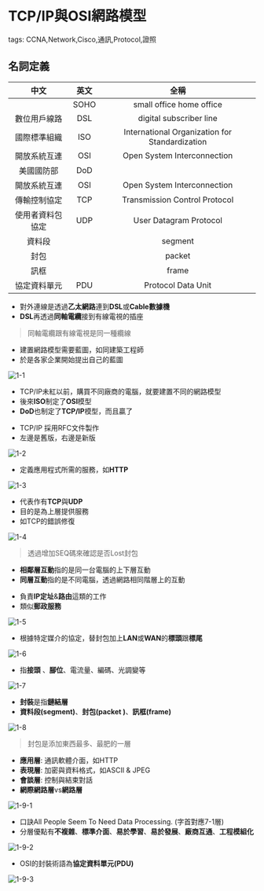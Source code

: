 # TCP/IP與OSI網路模型

tags: CCNA,Network,Cisco,通訊,Protocol,證照

## 名詞定義

|   中文   | 英文 | 全稱|
| :--------: | :--------:| :------: |
|     | SOHO | small office home office|
|  數位用戶線路   | DSL |digital subscriber line |
|  國際標準組織   | ISO|International Organization for Standardization |
|  開放系統互連   | OSI|Open System Interconnection |
|  美國國防部   |DoD | |
|  開放系統互連   | OSI|Open System Interconnection |
|  傳輸控制協定   | TCP|Transmission Control Protocol |
|  使用者資料包協定   | UDP|User Datagram Protocol |
|  資料段   | |segment |
|  封包   | |packet |
|  訊框   | |frame |
|  協定資料單元   | PDU|Protocol Data Unit |

<!--sec data-title="歷史" data-id="1" data-nopdf="true" data-collapse=false ces-->

- 對外連線是透過**乙太網路**連到**DSL**或**Cable數據機**
- **DSL**再透過**同軸電纜**接到有線電視的插座

> 同軸電纜跟有線電視是同一種纜線

- 建置網路模型需要藍圖，如同建築工程師
- 於是各家企業開始提出自己的藍圖

![1-1](../images/1-1.jpg)

- TCP/IP未紅以前，購買不同廠商的電腦，就要建置不同的網路模型
- 後來**ISO**制定了**OSI**模型
- **DoD**也制定了**TCP/IP**模型，而且贏了

<!--endsec-->

<!--sec data-title="概觀" data-id="2" data-nopdf="true" data-collapse=false ces-->

- TCP/IP 採用RFC文件製作
- 左邊是舊版，右邊是新版

![1-2](../images/1-2.jpg)

<!--endsec-->

<!--sec data-title="TCP/IP應用層" data-id="3" data-nopdf="true" data-collapse=false ces-->

- 定義應用程式所需的服務，如**HTTP**

![1-3](../images/1-3.jpg)

<!--endsec-->

<!--sec data-title="TCP/IP傳輸層" data-id="4" data-nopdf="true" data-collapse=false ces-->

- 代表作有**TCP**與**UDP**
- 目的是為上層提供服務
- 如TCP的錯誤修復

![1-4](../images/1-4.jpg)

>透過增加SEQ碼來確認是否Lost封包

- **相鄰層互動**指的是同一台電腦的上下層互動
- **同層互動**指的是不同電腦，透過網路相同階層上的互動

<!--endsec-->

<!--sec data-title="TCP/IP網路層" data-id="5" data-nopdf="true" data-collapse=false ces-->

- 負責**IP定址**&**路由**這類的工作
- 類似**郵政服務**

![1-5](../images/1-5.jpg)

<!--endsec-->

<!--sec data-title="TCP/IP鏈結層" data-id="6" data-nopdf="true" data-collapse=false ces-->

- 根據特定媒介的協定，替封包加上**LAN**或**WAN**的**標頭**跟**標尾**

![1-6](../images/1-6.jpg)

<!--endsec-->

<!--sec data-title="TCP/IP實體層" data-id="7" data-nopdf="true" data-collapse=false ces-->

- 指**接頭** 、**腳位**、電流量、編碼、光調變等

![1-7](../images/1-7.jpg)

<!--endsec-->

<!--sec data-title="TCP/IP模型" data-id="8" data-nopdf="true" data-collapse=false ces-->

- **封裝**是指**鏈結層**
- **資料段(segment)**、**封包(packet )**、**訊框(frame)**

![1-8](../images/1-8.jpg)

>封包是添加東西最多、最肥的一層

<!--endsec-->

<!--sec data-title="OSI網路模型" data-id="9" data-nopdf="true" data-collapse=false ces-->

- **應用層**: 通訊軟體介面，如HTTP
- **表現層**: 加密與資料格式，如ASCII & JPEG
- **會談層**: 控制與結束對話
- **網際網路層**vs**網路層**

![1-9-1](../images/1-9-1.jpg)

- 口訣All People Seem To Need Data Processing. (字首對應7-1層)
- 分層優點有**不複雜**、**標準介面**、**易於學習**、**易於發展**、**廠商互通**、**工程模組化**

![1-9-2](../images/1-9-2.jpg)

- OSI的封裝術語為**協定資料單元(PDU)**

![1-9-3](../images/1-9-3.jpg)

<!--endsec-->